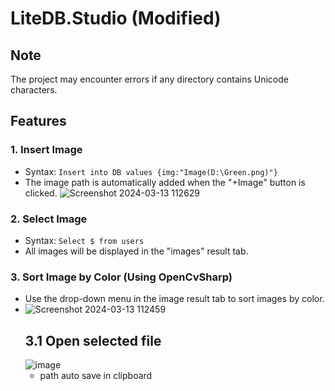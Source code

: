 # LiteDB.Studio (Modified)

## Note

The project may encounter errors if any directory contains Unicode characters.

## Features

### 1. Insert Image

   - Syntax: `Insert into DB values {img:"Image(D:\Green.png)"}`
   - The image path is automatically added when the "+Image" button is clicked.
![Screenshot 2024-03-13 112629](https://github.com/tanthcstt/mod-lite-db/assets/127326550/208f0e61-1aaf-4191-aefb-d7bbb6fe9b4e)

### 2. Select Image

   - Syntax: `Select $ from users`
   - All images will be displayed in the "images" result tab.  


### 3. Sort Image by Color (Using OpenCvSharp)

   - Use the drop-down menu in the image result tab to sort images by color.
 - ![Screenshot 2024-03-13 112459](https://github.com/tanthcstt/mod-lite-db/assets/127326550/7e7ae1a6-a67c-4649-91f9-23ab42ec7a96)
   ## 3.1 Open selected file
   ![image](https://github.com/tanthcstt/mod-lite-db/assets/127326550/3fec47ec-2749-4cf4-b486-e8045a7090e7)
   - path auto save in clipboard

